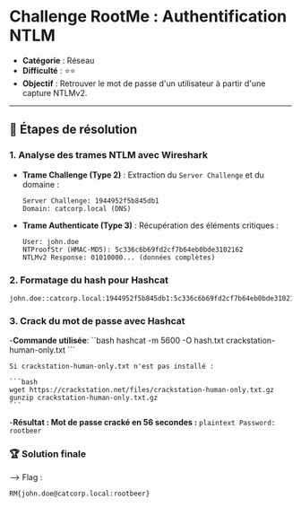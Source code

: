 # Challenge RootMe : Authentification NTLM

- **Catégorie** : Réseau 
- **Difficulté** : ⭐⭐
- **Objectif** : Retrouver le mot de passe d'un utilisateur à partir d'une capture NTLMv2.

---

## 📝 Étapes de résolution

### 1. **Analyse des trames NTLM avec Wireshark**
   - **Trame Challenge (Type 2)** : Extraction du `Server Challenge` et du domaine :
     ```plaintext
     Server Challenge: 1944952f5b845db1
     Domain: catcorp.local (DNS)
     ```
   - **Trame Authenticate (Type 3)** : Récupération des éléments critiques :
     ```plaintext
     User: john.doe
     NTProofStr (HMAC-MD5): 5c336c6b69fd2cf7b64eb0bde3102162
     NTLMv2 Response: 01010000... (données complètes)
     ```

### 2. **Formatage du hash pour Hashcat**
   ```plaintext
   john.doe::catcorp.local:1944952f5b845db1:5c336c6b69fd2cf7b64eb0bde3102162:01010000...
   ```
### 3. Crack du mot de passe avec Hashcat
  -**Commande utilisée**:
    ``bash
    hashcat -m 5600 -O hash.txt crackstation-human-only.txt
    ```

    Si crackstation-human-only.txt n'est pas installé : 

    ```bash
    wget https://crackstation.net/files/crackstation-human-only.txt.gz
    gunzip crackstation-human-only.txt.gz
    ```

  -**Résultat : Mot de passe cracké en 56 secondes :**
    ```plaintext
    Password: rootbeer
    ```
### 🏆 Solution finale
--> Flag :
```plaintext
RM{john.doe@catcorp.local:rootbeer}
``` 